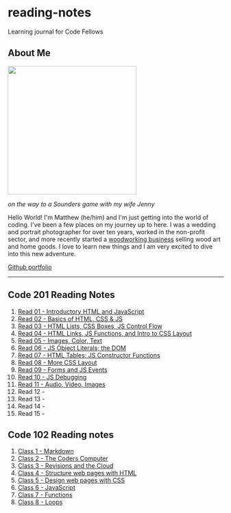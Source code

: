 # reading-notes
Learning journal for Code Fellows

## About Me

<img src="https://user-images.githubusercontent.com/106119331/170121988-12ab9569-1f92-43df-90c4-e6ec3e9a202f.jpg" width=300>

*on the way to a Sounders game with my wife Jenny*

Hello World! I'm Matthew (he/him) and I'm just getting into the world of coding. I've been a few places on my journey up to here. I was a wedding and portrait photographer for over ten years, worked in the non-profit sector, and more recently started a [woodworking business](https://www.zoewoodworks.com) selling wood art and home goods. I love to learn new things and I am very excited to dive into this new adventure. 
  
[Github portfolio](https://github.com/MatthewGebhart)

----

## Code 201 Reading Notes

01. [Read 01 - Introductory HTML and JavaScript](./class-01.md)
02. [Read 02 - Basics of HTML, CSS & JS](./class-02.md)
03. [Read 03 - HTML Lists, CSS Boxes, JS Control Flow](./class-03.md)
04. [Read 04 - HTML Links, JS Functions, and Intro to CSS Layout](./class-04.md)
05. [Read 05 - Images, Color, Text](./class-05.md)
06. [Read 06 - JS Object Literals; the DOM](./class-06.md)
07. [Read 07 - HTML Tables; JS Constructor Functions](./class-07.md)
08. [Read 08 - More CSS Layout](./class-08.md)
09. [Read 09 - Forms and JS Events](./class-09.md)
10. [Read 10 - JS Debugging](./class-10.md)
11. [Read 11 - Audio, Video, Images](./class-11.md)
12. Read 12 - 
13. Read 13 - 
14. Read 14 - 
15. Read 15 - 

## Code 102 Reading notes

1. [Class 1 - Markdown](./Code-102-notes/Class-1.md)
2. [Class 2 - The Coders Computer](./Code-102-notes/Class-2.md)
3. [Class 3 - Revisions and the Cloud](./Code-102-notes/Class-3.md)
4. [Class 4 - Structure web pages with HTML](./Code-102-notes/Class-4.md)
5. [Class 5 - Design web pages with CSS](./Code-102-notes/Class-5.md)
6. [Class 6 - JavaScript](./Code-102-notes/Class-6.md)
7. [Class 7 - Functions](./Code-102-notes/Class-7.md)
8. [Class 8 - Loops](./Code-102-notes/Class-8.md)
  
